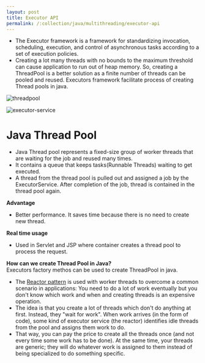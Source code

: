 ```yaml
---
layout: post
title: Executor API
permalink: /:collection/java/multithreading/executor-api
---
```



* The Executor framework is a framework for standardizing invocation, scheduling, execution, and control of asynchronous tasks according to a set of execution policies.
* Creating a lot many threads with no bounds to the maximum threshold can cause application to run out of heap memory. So, creating a ThreadPool is a better solution as a finite number of threads can be pooled and reused. Executors framework facilitate process of creating Thread pools in java.

![threadpool]({{site.cdn}}/java/multi-threading/threadpool.png)

![executor-service]({{site.cdn}}/java/multi-threading/executor-service.png)

# Java Thread Pool

* Java Thread pool represents a fixed-size group of worker threads that are waiting for the job and reused many times.
* It contains a queue that keeps tasks(Runnable Threads) waiting to get executed.
* A thread from the thread pool is pulled out and assigned a job by the ExecutorService. After completion of the job, thread is contained in the thread pool again.

**Advantage**
- Better performance. It saves time because there is no need to create new thread.

**Real time usage**
- Used in Servlet and JSP where container creates a thread pool to process the request.

**How can we create Thread Pool in Java?**  
Executors factory methos can be used to create ThreadPool in java.
 
* The [Reactor pattern](https://en.wikipedia.org/wiki/Reactor_pattern) is used with worker threads to overcome a common scenario in applications: You need to do a lot of work eventually but you don't know which work and when and creating threads is an expensive operation.
* The idea is that you create a lot of threads which don't do anything at first. Instead, they "wait for work". When work arrives (in the form of code), some kind of executor service (the reactor) identifies idle threads from the pool and assigns them work to do.
* That way, you can pay the price to create all the threads once (and not every time some work has to be done). At the same time, your threads are generic; they will do whatever work is assigned to them instead of being specialized to do something specific.
